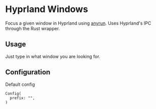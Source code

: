 # Hyprland Windows

Focus a given window in Hyprland using [anyrun](https://github.com/Kirottu/anyrun). Uses Hyprland's IPC through the Rust wrapper.

## Usage

Just type in what window you are looking for.

## Configuration

Default config

```ron
Config(
  prefix: "",
)
```
